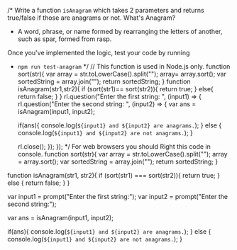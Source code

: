 /*
  Write a function `isAnagram` which takes 2 parameters and returns true/false if those are anagrams or not.
  What's Anagram?
  - A word, phrase, or name formed by rearranging the letters of another, such as spar, formed from rasp.

  Once you've implemented the logic, test your code by running
  - `npm run test-anagram`
*/
// This function is used in Node.js only.
function sort(str){
  var array = str.toLowerCase().split("");
  array= array.sort();
  var sortedString = array.join("");
  return sortedString;
}
function isAnagram(str1,str2){
  if (sort(str1)== sort(str2)){
    return true;
  } else{
    return false;
  }
}
rl.question("Enter the first string: ", (input1) => {
  rl.question("Enter the second string: ", (input2) => {
    var ans = isAnagram(input1, input2);

    if(ans){
      console.log(`${input1} and ${input2} are anagrams.`);
    } else {
      console.log(`${input1} and ${input2} are not anagrams.`);
    }

    rl.close();
  });
});
*/ For web browsers you should Right this code in console.
function sort(str){
  var array = str.toLowerCase().split("");
  array = array.sort();
  var sortedString = array.join("");
  return sortedString;
}

function isAnagram(str1, str2){
  if (sort(str1) === sort(str2)){
    return true;
  } else {
    return false;
  }
}

var input1 = prompt("Enter the first string:");
var input2 = prompt("Enter the second string:");

var ans = isAnagram(input1, input2);

if(ans){
  console.log(`${input1} and ${input2} are anagrams.`);
} else {
  console.log(`${input1} and ${input2} are not anagrams.`);
}


